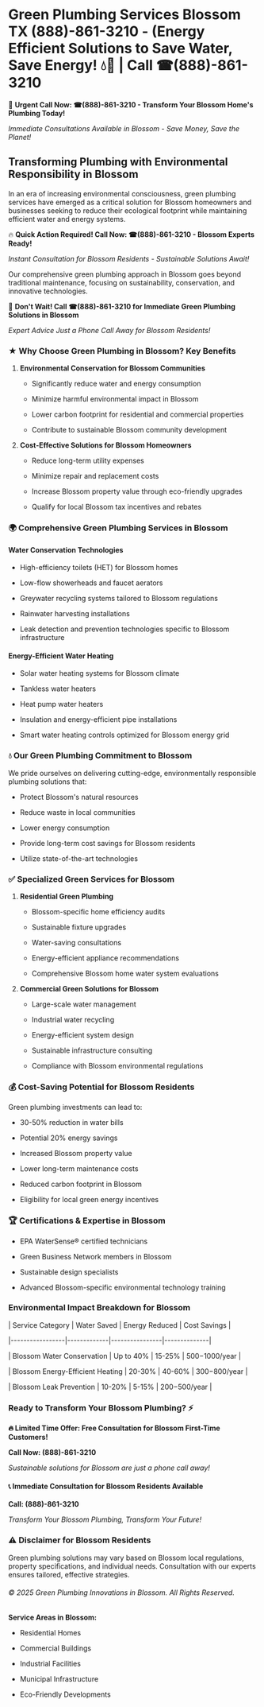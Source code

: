 # Green Plumbing Services Blossom TX (888)-861-3210 - (Energy Efficient Solutions to Save Water, Save Energy! 💧🌿 | Call ☎(888)-861-3210

🚨 **Urgent Call Now: ☎(888)-861-3210 - Transform Your Blossom Home's Plumbing Today!**
*Immediate Consultations Available in Blossom - Save Money, Save the Planet!*

## Transforming Plumbing with Environmental Responsibility in Blossom

In an era of increasing environmental consciousness, green plumbing services have emerged as a critical solution for Blossom homeowners and businesses seeking to reduce their ecological footprint while maintaining efficient water and energy systems. 

🔥 **Quick Action Required! Call Now: ☎(888)-861-3210 - Blossom Experts Ready!**
*Instant Consultation for Blossom Residents - Sustainable Solutions Await!*

Our comprehensive green plumbing approach in Blossom goes beyond traditional maintenance, focusing on sustainability, conservation, and innovative technologies.

🚨 **Don't Wait! Call ☎(888)-861-3210 for Immediate Green Plumbing Solutions in Blossom**
*Expert Advice Just a Phone Call Away for Blossom Residents!*

### ★ Why Choose Green Plumbing in Blossom? Key Benefits

1. **Environmental Conservation for Blossom Communities** 
   - Significantly reduce water and energy consumption
   - Minimize harmful environmental impact in Blossom
   - Lower carbon footprint for residential and commercial properties
   - Contribute to sustainable Blossom community development

2. **Cost-Effective Solutions for Blossom Homeowners** 
   - Reduce long-term utility expenses
   - Minimize repair and replacement costs
   - Increase Blossom property value through eco-friendly upgrades
   - Qualify for local Blossom tax incentives and rebates

### 🌍 Comprehensive Green Plumbing Services in Blossom

#### Water Conservation Technologies
- High-efficiency toilets (HET) for Blossom homes
- Low-flow showerheads and faucet aerators
- Greywater recycling systems tailored to Blossom regulations
- Rainwater harvesting installations
- Leak detection and prevention technologies specific to Blossom infrastructure

#### Energy-Efficient Water Heating
- Solar water heating systems for Blossom climate
- Tankless water heaters
- Heat pump water heaters
- Insulation and energy-efficient pipe installations
- Smart water heating controls optimized for Blossom energy grid

### 💧 Our Green Plumbing Commitment to Blossom

We pride ourselves on delivering cutting-edge, environmentally responsible plumbing solutions that:
- Protect Blossom's natural resources
- Reduce waste in local communities
- Lower energy consumption
- Provide long-term cost savings for Blossom residents
- Utilize state-of-the-art technologies

### ✅ Specialized Green Services for Blossom

1. **Residential Green Plumbing**
   - Blossom-specific home efficiency audits
   - Sustainable fixture upgrades
   - Water-saving consultations
   - Energy-efficient appliance recommendations
   - Comprehensive Blossom home water system evaluations

2. **Commercial Green Solutions for Blossom**
   - Large-scale water management
   - Industrial water recycling
   - Energy-efficient system design
   - Sustainable infrastructure consulting
   - Compliance with Blossom environmental regulations

### 💰 Cost-Saving Potential for Blossom Residents

Green plumbing investments can lead to:
- 30-50% reduction in water bills
- Potential 20% energy savings
- Increased Blossom property value
- Lower long-term maintenance costs
- Reduced carbon footprint in Blossom
- Eligibility for local green energy incentives

### 🏆 Certifications & Expertise in Blossom

- EPA WaterSense® certified technicians
- Green Business Network members in Blossom
- Sustainable design specialists
- Advanced Blossom-specific environmental technology training

### Environmental Impact Breakdown for Blossom

| Service Category | Water Saved | Energy Reduced | Cost Savings |
|-----------------|-------------|----------------|--------------|
| Blossom Water Conservation | Up to 40% | 15-25% | $500-$1000/year |
| Blossom Energy-Efficient Heating | 20-30% | 40-60% | $300-$800/year |
| Blossom Leak Prevention | 10-20% | 5-15% | $200-$500/year |

### Ready to Transform Your Blossom Plumbing? ⚡

**🔥 Limited Time Offer: Free Consultation for Blossom First-Time Customers!**

**Call Now: (888)-861-3210**
*Sustainable solutions for Blossom are just a phone call away!*

#### 📞 Immediate Consultation for Blossom Residents Available

**Call: (888)-861-3210**
*Transform Your Blossom Plumbing, Transform Your Future!*

### ⚠️ Disclaimer for Blossom Residents

Green plumbing solutions may vary based on Blossom local regulations, property specifications, and individual needs. Consultation with our experts ensures tailored, effective strategies.

###### © 2025 Green Plumbing Innovations in Blossom. All Rights Reserved.

**Service Areas in Blossom:** 
- Residential Homes
- Commercial Buildings
- Industrial Facilities
- Municipal Infrastructure
- Eco-Friendly Developments